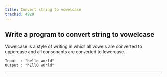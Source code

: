 ```yaml
---
title: Convert string to vowelcase
trackId: 4929
---
```


## Write a program to convert string to vowelcase

Vowelcase is a style of writing in which all vowels are converted to uppercase and all consonants are converted to lowercase.

```
Input  : "hello world"
Output : "hEllO wOrld"
```

---
